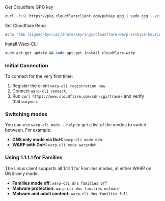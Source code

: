 Get Cloudflare GPG key

```bash
curl -fsSL https://pkg.cloudflareclient.com/pubkey.gpg | sudo gpg --yes --dearmor --output /usr/share/keyrings/cloudflare-warp-archive-keyring.gpg
```

Set Cloudflare Repo

```bash
echo "deb [signed-by=/usr/share/keyrings/cloudflare-warp-archive-keyring.gpg] https://pkg.cloudflareclient.com/ $(lsb_release -cs) main" | sudo tee /etc/apt/sources.list.d/cloudflare-client.list
```

Install Warp-CLI

```bash
sudo apt-get update && sudo apt-get install cloudflare-warp
```


### Initial Connection

To connect for the very first time:

1. Register the client `warp-cli registration new`.
2. Connect `warp-cli connect`.
3. Run `curl https://www.cloudflare.com/cdn-cgi/trace/` and verify that `warp=on`.

### Switching modes

You can use `warp-cli mode --help` to get a list of the modes to switch between. For example:

- **DNS only mode via DoH:** `warp-cli mode doh`.
- **WARP with DoH:** `warp-cli mode warp+doh`.

### Using 1.1.1.1 for Families

The Linux client supports all 1.1.1.1 for Families modes, in either WARP on DNS-only mode:

- **Families mode off:** `warp-cli dns families off`
- **Malware protection:** `warp-cli dns families malware`
- **Malware and adult content:** `warp-cli dns families full`